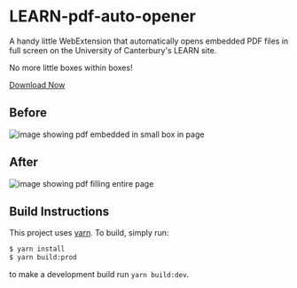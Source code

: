 # LEARN-pdf-auto-opener

A handy little WebExtension that automatically opens embedded PDF files in full screen on the University of Canterbury's LEARN site.

No more little boxes within boxes!

[Download Now](https://www.tfinlay.io/projects/learn_pdf/)

## Before

![image showing pdf embedded in small box in page](https://raw.githubusercontent.com/tfinlay/LEARN-pdf-auto-opener/main/assets/before_screenshot.png)

## After

![image showing pdf filling entire page](https://raw.githubusercontent.com/tfinlay/LEARN-pdf-auto-opener/main/assets/after_screenshot.png)

## Build Instructions

This project uses [yarn](https://yarnpkg.com/). To build, simply run:

```bash
$ yarn install
$ yarn build:prod
```

to make a development build run `yarn build:dev`.
